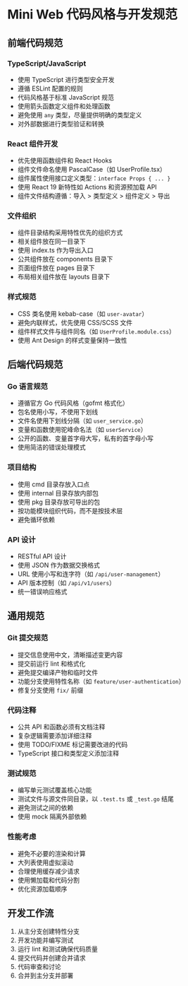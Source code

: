 # Mini Web 代码风格与开发规范

## 前端代码规范

### TypeScript/JavaScript

- 使用 TypeScript 进行类型安全开发
- 遵循 ESLint 配置的规则
- 代码风格基于标准 JavaScript 规范
- 使用箭头函数定义组件和处理函数
- 避免使用 `any` 类型，尽量提供明确的类型定义
- 对外部数据进行类型验证和转换

### React 组件开发

- 优先使用函数组件和 React Hooks
- 组件文件命名使用 PascalCase（如 UserProfile.tsx）
- 组件属性使用接口定义类型：`interface Props { ... }`
- 使用 React 19 新特性如 Actions 和资源预加载 API
- 组件文件结构遵循：导入 > 类型定义 > 组件定义 > 导出

### 文件组织

- 组件目录结构采用特性优先的组织方式
- 相关组件放在同一目录下
- 使用 index.ts 作为导出入口
- 公共组件放在 components 目录下
- 页面组件放在 pages 目录下
- 布局相关组件放在 layouts 目录下

### 样式规范

- CSS 类名使用 kebab-case（如 `user-avatar`）
- 避免内联样式，优先使用 CSS/SCSS 文件
- 组件样式文件与组件同名（如 `UserProfile.module.css`）
- 使用 Ant Design 的样式变量保持一致性

## 后端代码规范

### Go 语言规范

- 遵循官方 Go 代码风格（gofmt 格式化）
- 包名使用小写，不使用下划线
- 文件名使用下划线分隔（如 `user_service.go`）
- 变量和函数使用驼峰命名法（如 `userService`）
- 公开的函数、变量首字母大写，私有的首字母小写
- 使用简洁的错误处理模式

### 项目结构

- 使用 cmd 目录存放入口点
- 使用 internal 目录存放内部包
- 使用 pkg 目录存放可导出的包
- 按功能模块组织代码，而不是按技术层
- 避免循环依赖

### API 设计

- RESTful API 设计
- 使用 JSON 作为数据交换格式
- URL 使用小写和连字符（如 `/api/user-management`）
- API 版本控制（如 `/api/v1/users`）
- 统一错误响应格式

## 通用规范

### Git 提交规范

- 提交信息使用中文，清晰描述变更内容
- 提交前运行 lint 和格式化
- 避免提交编译产物和临时文件
- 功能分支使用特性名称（如 `feature/user-authentication`）
- 修复分支使用 `fix/` 前缀

### 代码注释

- 公共 API 和函数必须有文档注释
- 复杂逻辑需要添加详细注释
- 使用 TODO/FIXME 标记需要改进的代码
- TypeScript 接口和类型定义添加注释

### 测试规范

- 编写单元测试覆盖核心功能
- 测试文件与源文件同目录，以 `.test.ts` 或 `_test.go` 结尾
- 避免测试之间的依赖
- 使用 mock 隔离外部依赖

### 性能考虑

- 避免不必要的渲染和计算
- 大列表使用虚拟滚动
- 合理使用缓存减少请求
- 使用懒加载和代码分割
- 优化资源加载顺序

## 开发工作流

1. 从主分支创建特性分支
2. 开发功能并编写测试
3. 运行 lint 和测试确保代码质量
4. 提交代码并创建合并请求
5. 代码审查和讨论
6. 合并到主分支并部署